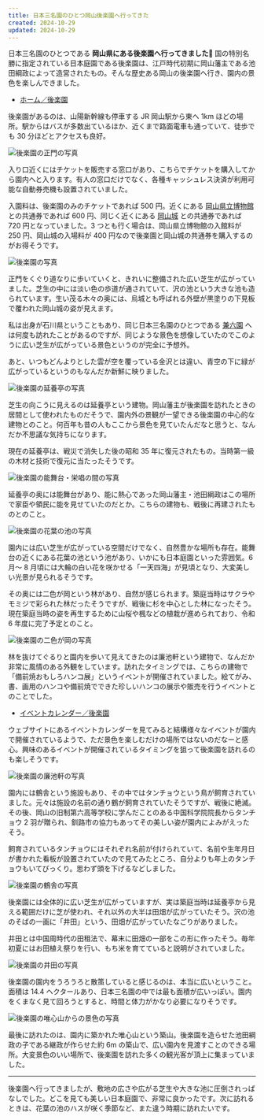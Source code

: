 ```yaml
---
title: 日本三名園のひとつ岡山後楽園へ行ってきた
created: 2024-10-29
updated: 2024-10-29
---
```


日本三名園のひとつである **岡山県にある後楽園へ行ってきました🌳** 国の特別名勝に指定されている日本庭園である後楽園は、江戸時代初期に岡山藩主である池田綱政によって造営されたもの。そんな歴史ある岡山の後楽園へ行き、園内の景色を楽しんできました。

- [ホーム／後楽園](https://okayama-korakuen.jp/index.html)

後楽園があるのは、山陽新幹線も停車する JR 岡山駅から東へ 1km ほどの場所。駅からはバスが多数出ているほか、近くまで路面電車も通っていて、徒歩でも 30 分ほどとアクセスも良好。

![後楽園の正門の写真](83540179-1bc3-46d4-8c5b-444e74efff00)

入り口近くにはチケットを販売する窓口があり、こちらでチケットを購入してから園内へと入ります。有人の窓口だけでなく、各種キャッシュレス決済が利用可能な自動券売機も設置されていました。

入園料は、後楽園のみのチケットであれば 500 円。近くにある [岡山県立博物館](https://www.pref.okayama.jp/site/kenhaku/) との共通券であれば 600 円、同じく近くにある [岡山城](https://okayama-castle.jp/) との共通券であれば 720 円となっていました。3 つとも行く場合は、岡山県立博物館の入館料が 250 円、岡山城の入場料が 400 円なので後楽園と岡山城の共通券を購入するのがお得そうです。

![後楽園の写真](b8567d51-07f5-4d37-f7e8-05f16e182000)

正門をくぐり道なりに歩いていくと、きれいに整備された広い芝生が広がっていました。芝生の中には淡い色の歩道が通されていて、沢の池という大きな池も造られています。生い茂る木々の奥には、烏城とも呼ばれる外壁が黒塗りの下見板で覆われた岡山城の姿が見えます。

私は出身が石川県ということもあり、同じ日本三名園のひとつである [兼六園](https://www.pref.ishikawa.jp/siro-niwa/kenrokuen/index.html) へは何度も訪れたことがあるのですが、同じような景色を想像していたのでこのように広い芝生が広がっている景色というのが完全に予想外。

あと、いつもどんよりとした雲が空を覆っている金沢とは違い、青空の下に緑が広がっているというのもなんだか新鮮に映りました。

![後楽園の延養亭の写真](0c14a6eb-c353-4dd1-c0cd-662988fab800)

芝生の向こうに見えるのは延養亭という建物。岡山藩主が後楽園を訪れたときの居間として使われたものだそうで、園内外の景観が一望できる後楽園の中心的な建物とのこと。何百年も昔の人もここから景色を見ていたんだなと思うと、なんだか不思議な気持ちになります。

現在の延養亭は、戦災で消失した後の昭和 35 年に復元されたもの。当時第一級の木材と技術で復元に当たったそうです。

![後楽園の能舞台・栄唱の間の写真](15ded150-40e5-4c9a-1adf-e8a58935db00)

延養亭の奥には能舞台があり、能に熱心であった岡山藩主・池田綱政はこの場所で家臣や領民に能を見せていたのだとか。こちらの建物も、戦後に再建されたものとのこと。

![後楽園の花葉の池の写真](0c994745-a3c7-4b32-a4b4-f53dac095b00)

園内には広い芝生が広がっている空間だけでなく、自然豊かな場所も存在。能舞台の近くにある花葉の池という池があり、いかにも日本庭園といった雰囲気。6 月～ 8 月頃には大輪の白い花を咲かせる「一天四海」が見頃となり、大変美しい光景が見られるそうです。

その奥には二色が岡という林があり、自然が感じられます。築庭当時はサクラやモミジで彩られた林だったそうですが、戦後に杉を中心とした林になったそう。現在築庭当時の姿を再生するために山桜や楓などの植栽が進められており、令和 6 年度に完了予定とのこと。

![後楽園の二色が岡の写真](e55bd64f-ee74-4bfe-f83a-1506a87a3100)

林を抜けてぐるりと園内を歩いて見えてきたのは廉池軒という建物で、なんだか非常に風情のある外観をしています。訪れたタイミングでは、こちらの建物で「備前焼おもしろハンコ展」というイベントが開催されていました。絵てがみ、書、画用のハンコや備前焼でできた珍しいハンコの展示や販売を行うイベントとのことでした。

- [イベントカレンダー／後楽園](https://okayama-korakuen.jp/calendar.html)

ウェブサイトにあるイベントカレンダーを見てみると結構様々なイベントが園内で開催されているようで、ただ景色を楽しむだけの場所ではないのだなーと感心。興味のあるイベントが開催されているタイミングを狙って後楽園を訪れるのも楽しそうです。

![後楽園の廉池軒の写真](44ae8e6d-3ecf-41a3-b285-73ff8048b300)

園内には鶴舎という施設もあり、その中ではタンチョウという鳥が飼育されていました。元々は施設の名前の通り鶴が飼育されていたそうですが、戦後に絶滅。その後、岡山の旧制第六高等学校に学んだことのある中国科学院院長からタンチョウ 2 羽が贈られ、釧路市の協力もあってその美しい姿が園内によみがえったそう。

飼育されているタンチョウにはそれぞれ名前が付けられていて、名前や生年月日が書かれた看板が設置されていたので見てみたところ、自分よりも年上のタンチョウもいてびっくり。思わず頭を下げるなどしました。

![後楽園の鶴舎の写真](b161f61f-9062-48a7-dce0-122d92073900)

後楽園には全体的に広い芝生が広がっていますが、実は築庭当時は延養亭から見える範囲だけに芝が使われ、それ以外の大半は田畑が広がっていたそう。沢の池のそばの一画に「井田」という、田畑が広がっていたなごりがありました。

井田とは中国周時代の田租法で、幕末に田畑の一部をこの形に作ったそう。毎年初夏にはお田植え祭りを行い、もち米を育てていると説明がされていました。

![後楽園の井田の写真](be80ddb3-b6cf-46da-8b0c-79dd0f507300)

後楽園の園内をうろうろと散策していると感じるのは、本当に広いということ。面積は 14.4 ヘクタールあり、日本三名園の中では最も面積が広いっぽい。園内をくまなく見て回ろうとすると、時間と体力がかなり必要になりそうです。

![後楽園の唯心山からの景色の写真](1215a280-a43a-451c-cf8a-6d5dadb5f100)

最後に訪れたのは、園内に築かれた唯心山という築山。後楽園を造らせた池田綱政の子である継政が作らせた約 6m の築山で、広い園内を見渡すことのできる場所。大変景色のいい場所で、後楽園を訪れた多くの観光客が頂上に集まっていました。

---

後楽園へ行ってきましたが、敷地の広さや広がる芝生や大きな池に圧倒されっぱなしでした。どこを見ても美しい日本庭園で、非常に良かったです。次に訪れるときは、花葉の池のハスが咲く季節など、また違う時期に訪れたいです。

